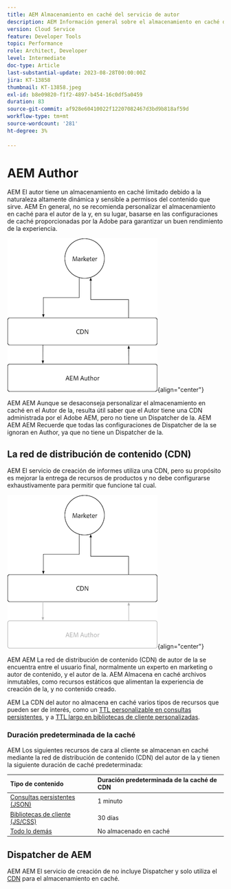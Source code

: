 ```yaml
---
title: AEM Almacenamiento en caché del servicio de autor
description: AEM Información general sobre el almacenamiento en caché del servicio de autor as a Cloud Service de.
version: Cloud Service
feature: Developer Tools
topic: Performance
role: Architect, Developer
level: Intermediate
doc-type: Article
last-substantial-update: 2023-08-28T00:00:00Z
jira: KT-13858
thumbnail: KT-13858.jpeg
exl-id: b8e09820-f1f2-4897-b454-16c0df5a0459
duration: 83
source-git-commit: af928e60410022f12207082467d3bd9b818af59d
workflow-type: tm+mt
source-wordcount: '281'
ht-degree: 3%

---
```


# AEM Author

AEM El autor tiene un almacenamiento en caché limitado debido a la naturaleza altamente dinámica y sensible a permisos del contenido que sirve. AEM En general, no se recomienda personalizar el almacenamiento en caché para el autor de la y, en su lugar, basarse en las configuraciones de caché proporcionadas por la Adobe para garantizar un buen rendimiento de la experiencia.

![AEM Diagrama de información general de caché de autor](./assets/author/author-all.png){align="center"}

AEM AEM Aunque se desaconseja personalizar el almacenamiento en caché en el Autor de la, resulta útil saber que el Autor tiene una CDN administrada por el Adobe AEM, pero no tiene un Dispatcher de la. AEM AEM AEM Recuerde que todas las configuraciones de Dispatcher de la se ignoran en Author, ya que no tiene un Dispatcher de la.

## La red de distribución de contenido (CDN)

AEM El servicio de creación de informes utiliza una CDN, pero su propósito es mejorar la entrega de recursos de productos y no debe configurarse exhaustivamente para permitir que funcione tal cual.

![AEM Diagrama de información general de publicación en caché](./assets/author/author-cdn.png){align="center"}

AEM AEM La red de distribución de contenido (CDN) de autor de la se encuentra entre el usuario final, normalmente un experto en marketing o autor de contenido, y el autor de la. AEM Almacena en caché archivos inmutables, como recursos estáticos que alimentan la experiencia de creación de la, y no contenido creado.

AEM La CDN del autor no almacena en caché varios tipos de recursos que pueden ser de interés, como un [TTL personalizable en consultas persistentes](https://experienceleague.adobe.com/docs/experience-manager-cloud-service/content/headless/graphql-api/persisted-queries.html?author-instances), y a [TTL largo en bibliotecas de cliente personalizadas](https://experienceleague.adobe.com/docs/experience-manager-cloud-service/content/implementing/content-delivery/caching.html#client-side-libraries).

### Duración predeterminada de la caché

AEM Los siguientes recursos de cara al cliente se almacenan en caché mediante la red de distribución de contenido (CDN) del autor de la y tienen la siguiente duración de caché predeterminada:

| Tipo de contenido | Duración predeterminada de la caché de CDN |
|:------------ |:---------- |
| [Consultas persistentes (JSON)](https://experienceleague.adobe.com/docs/experience-manager-cloud-service/content/headless/graphql-api/persisted-queries.html?author-instances) | 1 minuto |
| [Bibliotecas de cliente (JS/CSS)](https://experienceleague.adobe.com/docs/experience-manager-cloud-service/content/implementing/content-delivery/caching.html#client-side-libraries) | 30 días |
| [Todo lo demás](https://experienceleague.adobe.com/docs/experience-manager-cloud-service/content/implementing/content-delivery/caching.html#other-content) | No almacenado en caché |


## Dispatcher de AEM

AEM AEM El servicio de creación de no incluye Dispatcher y solo utiliza el [CDN](#cdn) para el almacenamiento en caché.
